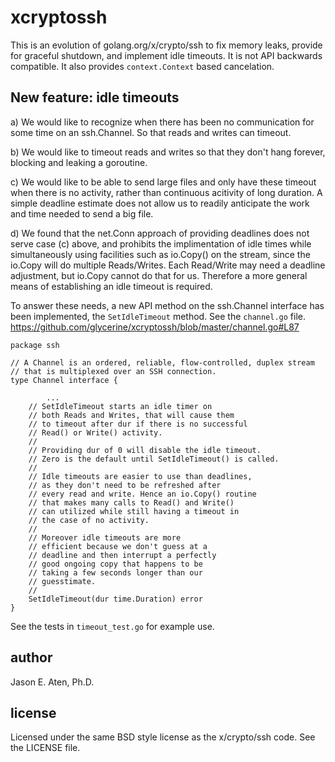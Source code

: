 # xcryptossh

This is an evolution of golang.org/x/crypto/ssh to fix memory leaks, provide for graceful shutdown, and implement idle timeouts. It is not API backwards compatible. It also provides `context.Context` based cancelation.

New feature: idle timeouts
--------------------------


a) We would like to recognize when there has been no communication for some time
   on an ssh.Channel. So that reads and writes can timeout.

b) We would like to timeout reads and writes so that they don't hang forever,
   blocking and leaking a goroutine.

c) We would like to be able to send large files and only have these timeout when
   there is no activity, rather than continuous acitivity of long duration.
   A simple deadline estimate does not allow us to readily anticipate the
   work and time needed to send a big file.

d) We found that the net.Conn approach of providing deadlines does not
   serve case (c) above, and prohibits the implimentation of idle
   times while simultaneously using facilities such as io.Copy() on
   the stream, since the io.Copy will do multiple Reads/Writes. Each
   Read/Write may need a deadline adjustment, but io.Copy cannot do
   that for us. Therefore a more general means of establishing an
   idle timeout is required.

To answer these needs, a new API method on the ssh.Channel interface has been implemented,
the `SetIdleTimeout` method. See the `channel.go` file. https://github.com/glycerine/xcryptossh/blob/master/channel.go#L87

~~~
package ssh

// A Channel is an ordered, reliable, flow-controlled, duplex stream
// that is multiplexed over an SSH connection.
type Channel interface {

        ...
	// SetIdleTimeout starts an idle timer on
	// both Reads and Writes, that will cause them
	// to timeout after dur if there is no successful
	// Read() or Write() activity.
	//
	// Providing dur of 0 will disable the idle timeout.
	// Zero is the default until SetIdleTimeout() is called.
	//
	// Idle timeouts are easier to use than deadlines,
	// as they don't need to be refreshed after
	// every read and write. Hence an io.Copy() routine
	// that makes many calls to Read() and Write()
	// can utilized while still having a timeout in
	// the case of no activity.
	//
	// Moreover idle timeouts are more
	// efficient because we don't guess at a
	// deadline and then interrupt a perfectly
	// good ongoing copy that happens to be
	// taking a few seconds longer than our
	// guesstimate.
	//
	SetIdleTimeout(dur time.Duration) error
}
~~~

See the tests in `timeout_test.go` for example use.

## author

Jason E. Aten, Ph.D.

## license

Licensed under the same BSD style license as the x/crypto/ssh code.
See the LICENSE file.
